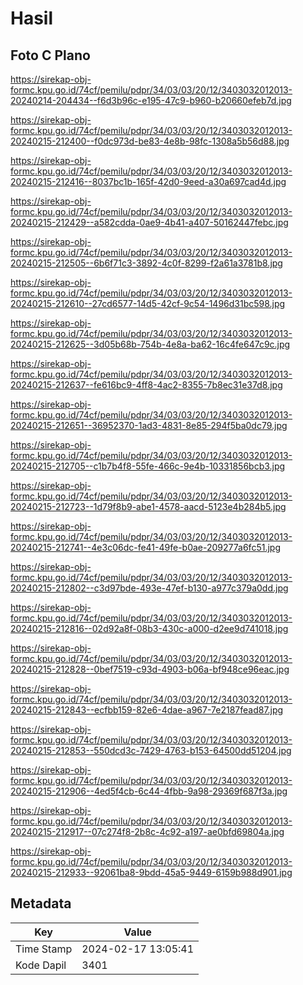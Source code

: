 # Hasil

## Foto C Plano

https://sirekap-obj-formc.kpu.go.id/74cf/pemilu/pdpr/34/03/03/20/12/3403032012013-20240214-204434--f6d3b96c-e195-47c9-b960-b20660efeb7d.jpg

https://sirekap-obj-formc.kpu.go.id/74cf/pemilu/pdpr/34/03/03/20/12/3403032012013-20240215-212400--f0dc973d-be83-4e8b-98fc-1308a5b56d88.jpg

https://sirekap-obj-formc.kpu.go.id/74cf/pemilu/pdpr/34/03/03/20/12/3403032012013-20240215-212416--8037bc1b-165f-42d0-9eed-a30a697cad4d.jpg

https://sirekap-obj-formc.kpu.go.id/74cf/pemilu/pdpr/34/03/03/20/12/3403032012013-20240215-212429--a582cdda-0ae9-4b41-a407-50162447febc.jpg

https://sirekap-obj-formc.kpu.go.id/74cf/pemilu/pdpr/34/03/03/20/12/3403032012013-20240215-212505--6b6f71c3-3892-4c0f-8299-f2a61a3781b8.jpg

https://sirekap-obj-formc.kpu.go.id/74cf/pemilu/pdpr/34/03/03/20/12/3403032012013-20240215-212610--27cd6577-14d5-42cf-9c54-1496d31bc598.jpg

https://sirekap-obj-formc.kpu.go.id/74cf/pemilu/pdpr/34/03/03/20/12/3403032012013-20240215-212625--3d05b68b-754b-4e8a-ba62-16c4fe647c9c.jpg

https://sirekap-obj-formc.kpu.go.id/74cf/pemilu/pdpr/34/03/03/20/12/3403032012013-20240215-212637--fe616bc9-4ff8-4ac2-8355-7b8ec31e37d8.jpg

https://sirekap-obj-formc.kpu.go.id/74cf/pemilu/pdpr/34/03/03/20/12/3403032012013-20240215-212651--36952370-1ad3-4831-8e85-294f5ba0dc79.jpg

https://sirekap-obj-formc.kpu.go.id/74cf/pemilu/pdpr/34/03/03/20/12/3403032012013-20240215-212705--c1b7b4f8-55fe-466c-9e4b-10331856bcb3.jpg

https://sirekap-obj-formc.kpu.go.id/74cf/pemilu/pdpr/34/03/03/20/12/3403032012013-20240215-212723--1d79f8b9-abe1-4578-aacd-5123e4b284b5.jpg

https://sirekap-obj-formc.kpu.go.id/74cf/pemilu/pdpr/34/03/03/20/12/3403032012013-20240215-212741--4e3c06dc-fe41-49fe-b0ae-209277a6fc51.jpg

https://sirekap-obj-formc.kpu.go.id/74cf/pemilu/pdpr/34/03/03/20/12/3403032012013-20240215-212802--c3d97bde-493e-47ef-b130-a977c379a0dd.jpg

https://sirekap-obj-formc.kpu.go.id/74cf/pemilu/pdpr/34/03/03/20/12/3403032012013-20240215-212816--02d92a8f-08b3-430c-a000-d2ee9d741018.jpg

https://sirekap-obj-formc.kpu.go.id/74cf/pemilu/pdpr/34/03/03/20/12/3403032012013-20240215-212828--0bef7519-c93d-4903-b06a-bf948ce96eac.jpg

https://sirekap-obj-formc.kpu.go.id/74cf/pemilu/pdpr/34/03/03/20/12/3403032012013-20240215-212843--ecfbb159-82e6-4dae-a967-7e2187fead87.jpg

https://sirekap-obj-formc.kpu.go.id/74cf/pemilu/pdpr/34/03/03/20/12/3403032012013-20240215-212853--550dcd3c-7429-4763-b153-64500dd51204.jpg

https://sirekap-obj-formc.kpu.go.id/74cf/pemilu/pdpr/34/03/03/20/12/3403032012013-20240215-212906--4ed5f4cb-6c44-4fbb-9a98-29369f687f3a.jpg

https://sirekap-obj-formc.kpu.go.id/74cf/pemilu/pdpr/34/03/03/20/12/3403032012013-20240215-212917--07c274f8-2b8c-4c92-a197-ae0bfd69804a.jpg

https://sirekap-obj-formc.kpu.go.id/74cf/pemilu/pdpr/34/03/03/20/12/3403032012013-20240215-212933--92061ba8-9bdd-45a5-9449-6159b988d901.jpg


## Metadata

| Key        | Value               |
| ---------- | ------------------- |
| Time Stamp | 2024-02-17 13:05:41 |
| Kode Dapil | 3401                |



